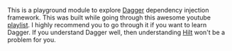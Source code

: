 This is a playground module to explore [Dagger](https://dagger.dev/) dependency injection framework. This was built while going through this awesome youtube [playlist](https://www.youtube.com/playlist?list=PLrnPJCHvNZuA2ioi4soDZKz8euUQnJW65). I highly recommend you to go through it if you want to learn Dagger.
If you understand Dagger well, then understanding [Hilt](https://developer.android.com/training/dependency-injection/hilt-android) won't be a problem for you.
